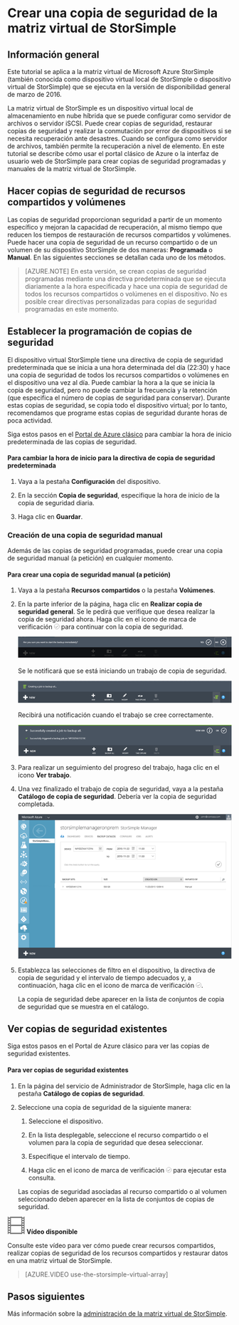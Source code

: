<properties 
   pageTitle="Tutorial de copia de seguridad de la matriz virtual de StorSimple | Microsoft Azure"
   description="Describe cómo realizar copias de seguridad de recursos compartidos y volúmenes de la matriz virtual de StorSimple."
   services="storsimple"
   documentationCenter="NA"
   authors="alkohli"
   manager="carmonm"
   editor="" />
<tags 
   ms.service="storsimple"
   ms.devlang="NA"
   ms.topic="article"
   ms.tgt_pltfrm="NA"
   ms.workload="TBD"
   ms.date="03/01/2016"
   ms.author="alkohli" />

# Crear una copia de seguridad de la matriz virtual de StorSimple

## Información general 

Este tutorial se aplica a la matriz virtual de Microsoft Azure StorSimple (también conocida como dispositivo virtual local de StorSimple o dispositivo virtual de StorSimple) que se ejecuta en la versión de disponibilidad general de marzo de 2016.

La matriz virtual de StorSimple es un dispositivo virtual local de almacenamiento en nube híbrida que se puede configurar como servidor de archivos o servidor iSCSI. Puede crear copias de seguridad, restaurar copias de seguridad y realizar la conmutación por error de dispositivos si se necesita recuperación ante desastres. Cuando se configura como servidor de archivos, también permite la recuperación a nivel de elemento. En este tutorial se describe cómo usar el portal clásico de Azure o la interfaz de usuario web de StorSimple para crear copias de seguridad programadas y manuales de la matriz virtual de StorSimple.


## Hacer copias de seguridad de recursos compartidos y volúmenes

Las copias de seguridad proporcionan seguridad a partir de un momento específico y mejoran la capacidad de recuperación, al mismo tiempo que reducen los tiempos de restauración de recursos compartidos y volúmenes. Puede hacer una copia de seguridad de un recurso compartido o de un volumen de su dispositivo StorSimple de dos maneras: **Programada** o **Manual**. En las siguientes secciones se detallan cada uno de los métodos.

> [AZURE.NOTE] En esta versión, se crean copias de seguridad programadas mediante una directiva predeterminada que se ejecuta diariamente a la hora especificada y hace una copia de seguridad de todos los recursos compartidos o volúmenes en el dispositivo. No es posible crear directivas personalizadas para copias de seguridad programadas en este momento.

## Establecer la programación de copias de seguridad

El dispositivo virtual StorSimple tiene una directiva de copia de seguridad predeterminada que se inicia a una hora determinada del día (22:30) y hace una copia de seguridad de todos los recursos compartidos o volúmenes en el dispositivo una vez al día. Puede cambiar la hora a la que se inicia la copia de seguridad, pero no puede cambiar la frecuencia y la retención (que especifica el número de copias de seguridad para conservar). Durante estas copias de seguridad, se copia todo el dispositivo virtual; por lo tanto, recomendamos que programe estas copias de seguridad durante horas de poca actividad.

Siga estos pasos en el [Portal de Azure clásico](https://manage.windowsazure.com/) para cambiar la hora de inicio predeterminada de las copias de seguridad.

#### Para cambiar la hora de inicio para la directiva de copia de seguridad predeterminada

1. Vaya a la pestaña **Configuración** del dispositivo.

2. En la sección **Copia de seguridad**, especifique la hora de inicio de la copia de seguridad diaria.

3. Haga clic en **Guardar**.

### Creación de una copia de seguridad manual

Además de las copias de seguridad programadas, puede crear una copia de seguridad manual (a petición) en cualquier momento.

#### Para crear una copia de seguridad manual (a petición)

1. Vaya a la pestaña **Recursos compartidos** o la pestaña **Volúmenes**.

2. En la parte inferior de la página, haga clic en **Realizar copia de seguridad general**. Se le pedirá que verifique que desea realizar la copia de seguridad ahora. Haga clic en el icono de marca de verificación ![icono de marca de verificación](./media/storsimple-ova-backup/image3.png) para continuar con la copia de seguridad.

    ![confirmación de copia de seguridad](./media/storsimple-ova-backup/image4.png)

    Se le notificará que se está iniciando un trabajo de copia de seguridad.

    ![inicio de la copia de seguridad](./media/storsimple-ova-backup/image5.png)

    Recibirá una notificación cuando el trabajo se cree correctamente.

    ![trabajo de copia de seguridad creado](./media/storsimple-ova-backup/image7.png)

3. Para realizar un seguimiento del progreso del trabajo, haga clic en el icono **Ver trabajo**.

4. Una vez finalizado el trabajo de copia de seguridad, vaya a la pestaña **Catálogo de copia de seguridad**. Debería ver la copia de seguridad completada.

    ![Copia de seguridad completada](./media/storsimple-ova-backup/image8.png)

5. Establezca las selecciones de filtro en el dispositivo, la directiva de copia de seguridad y el intervalo de tiempo adecuados y, a continuación, haga clic en el icono de marca de verificación ![icono de marca de verificación](./media/storsimple-ova-backup/image3.png).

    La copia de seguridad debe aparecer en la lista de conjuntos de copia de seguridad que se muestra en el catálogo.

## Ver copias de seguridad existentes

Siga estos pasos en el Portal de Azure clásico para ver las copias de seguridad existentes.

#### Para ver copias de seguridad existentes

1. En la página del servicio de Administrador de StorSimple, haga clic en la pestaña **Catálogo de copias de seguridad**.

2. Seleccione una copia de seguridad de la siguiente manera:

    1. Seleccione el dispositivo.

    2. En la lista desplegable, seleccione el recurso compartido o el volumen para la copia de seguridad que desea seleccionar.

    3. Especifique el intervalo de tiempo.

    4. Haga clic en el icono de marca de verificación ![](./media/storsimple-ova-backup/image3.png) para ejecutar esta consulta.

    Las copias de seguridad asociadas al recurso compartido o al volumen seleccionado deben aparecer en la lista de conjuntos de copias de seguridad.

![video\_icon](./media/storsimple-ova-backup/video_icon.png) **Vídeo disponible**

Consulte este vídeo para ver cómo puede crear recursos compartidos, realizar copias de seguridad de los recursos compartidos y restaurar datos en una matriz virtual de StorSimple.

> [AZURE.VIDEO use-the-storsimple-virtual-array]

## Pasos siguientes

Más información sobre la [administración de la matriz virtual de StorSimple](storsimple-ova-web-ui-admin.md).

<!---HONumber=AcomDC_0302_2016-->